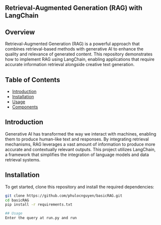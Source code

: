 ## Retrieval-Augmented Generation (RAG) with LangChain

## Overview

Retrieval-Augmented Generation (RAG) is a powerful approach that combines retrieval-based methods with generative AI to enhance the quality and relevance of generated content. This repository demonstrates how to implement RAG using LangChain, enabling applications that require accurate information retrieval alongside creative text generation.

## Table of Contents

- [Introduction](#introduction)
- [Installation](#installation)
- [Usage](#usage)
- [Components](#components)

## Introduction

Generative AI has transformed the way we interact with machines, enabling them to produce human-like text and responses. By integrating retrieval mechanisms, RAG leverages a vast amount of information to produce more accurate and contextually relevant outputs. This project utilizes LangChain, a framework that simplifies the integration of language models and data retrieval systems.

## Installation

To get started, clone this repository and install the required dependencies:

```bash
git clone https://github.com/phulocnguyen/basicRAG.git
cd basicRAG
pip install -r requirements.txt

## Usage
Enter the query at run.py and run 
